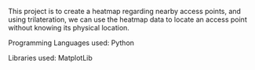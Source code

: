 This project is to create a heatmap regarding nearby access points, and using trilateration, we can use the heatmap data to locate an access point without knowing its physical location.

Programming Languages used:
Python

Libraries used:
MatplotLib
